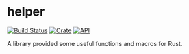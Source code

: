 # helper

[![Build Status](https://travis-ci.org/jmjoy/helper.svg?branch=master)](https://travis-ci.org/jmjoy/helper)
[![Crate](https://img.shields.io/crates/v/helper.svg)](https://crates.io/crates/helper)
[![API](https://docs.rs/helper/badge.svg)](https://docs.rs/helper)

A library provided some useful functions and macros for Rust.
